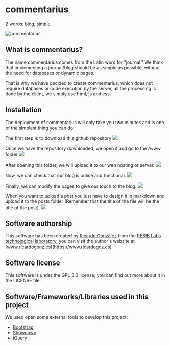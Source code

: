 # commentarius
2 words: blog, simple

![commentarius](https://i.imgur.com/MH8UYQl.png)

## What is commentarius?
The name commentarius comes from the Latin word for "journal." We think that implementing a journal/blog should be as simple as possible, without the need for databases or dynamic pages.

That is why we have decided to create commentarius, which does not require databases or code execution by the server, all the processing is done by the client, we simply use html, js and css.

## Installation
The deployment of commentarius will only take you two minutes and is one of the simplest thing you can do:

The first step is to download this github repository
![](https://i.imgur.com/hoyv7Ud.png)

Once we have the repository downloaded, we open it and go to the */www* folder
![](https://i.imgur.com/kBts346.png)

After opening this folder, we will upload it to our web hosting or server.
![](https://i.imgur.com/WOVNhGC.png)

Now, we can check that our blog is online and functional.
![](https://i.imgur.com/Danxww7.png)

Finally, we can modify the pages to give our touch to the blog.
![](https://i.imgur.com/GTK7IQ2.png)

When you want to upload a post you just have to design it in markdown and upload it to the posts folder (Remember that the title of the file will be the title of the post).
![](https://i.imgur.com/Efya7D3.png)

## Software authorship
This software has been created by [Ricardo González](https://github.com/ricardoGonzf) from the [RESIB Labs technological laboratory](https://resiblabs.taniwa.es), you can visit the author's website at [www.ricardogonz.es](https://www.ricardogoz.es)

## Software license
This software is under the GPL 3.0 license, you can find out more about it in the LICENSE file.

## Software/Frameworks/Libraries used in this project
We used open some external tools to develop this project:
- [Bootstrap](https://github.com/twbs/bootstrap)
- [Showdown](https://github.com/showdownjs/showdown)
- [jQuery](https://jquery.com/)